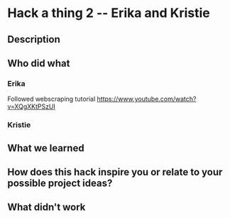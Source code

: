 # Hack a thing 2 -- Erika and Kristie
## Description 


## Who did what 

### Erika 
Followed webscraping tutorial 
https://www.youtube.com/watch?v=XQgXKtPSzUI


### Kristie 


## What we learned 


## How does this hack inspire you or relate to your possible project ideas?


## What didn't work 
